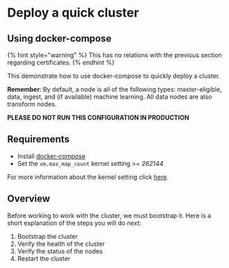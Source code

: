 # Deploy a quick cluster

## Using docker-compose

{% hint style="warning" %}
This has no relations with the previous section regarding certificates.
{% endhint %}

This demonstrate how to use docker-compose to quickly deploy a cluster.

**Remember**: By default, a node is all of the following types: master-eligible, data, ingest, and \(if available\) machine learning. All data nodes are also transform nodes.

**PLEASE DO NOT RUN THIS CONFIGURATION IN PRODUCTION**

## Requirements

* Install [docker-compose](https://docs.docker.com/compose/install/)
* Set the `vm.max_map_count` kernel setting &gt;= _262144_

For more information about the kernel setting click [here](https://www.elastic.co/guide/en/elasticsearch/reference/current/docker.html#_set_vm_max_map_count_to_at_least_262144).

## Overview

Before working to work with the cluster, we must bootstrap it. Here is a short explanation of the steps you will do next:

1. Bootstrap the cluster
2. Verify the health of the cluster
3. Verify the status of the nodes
4. Restart the cluster

